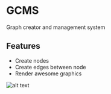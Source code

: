 # GCMS
Graph creator and management system

## Features
* Create nodes
* Create edges between node
* Render awesome graphics 

![alt text](https://github.com/stefan-j/gcms/raw/master/screenshot.png "The preview")
